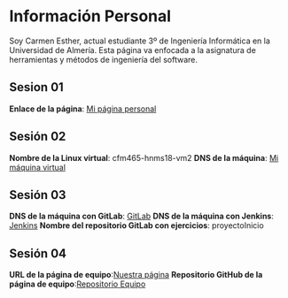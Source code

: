 # Información Personal

Soy Carmen Esther, actual estudiante 3º de Ingeniería Informática en la Universidad de Almería. Esta página va enfocada a la asignatura de herramientas y métodos de ingeniería del software.

## Sesion 01

**Enlace de la página**: [Mi página personal](https://carmenesther.github.io/)

## Sesión 02

**Nombre de la Linux virtual**: cfm465-hnms18-vm2
**DNS de la máquina**: [Mi máquina virtual](cfm465-hnms18-vm2.eastus.cloudapp.azure.com)

## Sesión 03

**DNS de la máquina con GitLab**: [GitLab](jtv215-hms18-vm1.eastus.cloudapp.azure.com)
**DNS de la máquina con Jenkins**: [Jenkins](cfm465-hnms18-vm2.eastus.cloudapp.azure.com)
**Nombre del repositorio GitLab con ejercicios**: proyectoInicio

## Sesión 04

**URL de la página de equipo**:[Nuestra página](jumanji-hmis18--vm3.eastus.cloudapp.azure.com)
**Repositorio GitHub de la página de equipo**:[Repositorio Equipo](https://github.com/carmenesther/JumanjiWebsite)

